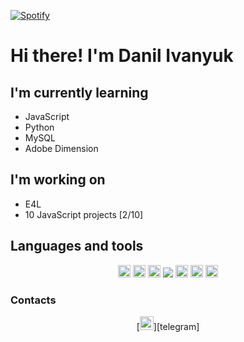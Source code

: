 [![Spotify](https://danilivanyuk.vercel.app/api/spotify)](https://open.spotify.com/user/danilivanyuk)

# Hi there! I'm Danil Ivanyuk


## I'm currently learning
- JavaScript
- Python
- MySQL
- Adobe Dimension

## I'm working on
- E4L
- 10 JavaScript projects [2/10]

## Languages and tools
<p align="center">
<img alt="danilivanyuk.com" height="20px" src="https://img.shields.io/badge/html-%23239120.svg?&style=flat-square&logo=html5&logoColor=white">
<img alt="danilivanyuk.com" height="20px" src="https://img.shields.io/badge/css-%23239120.svg?&style=flat-square&logo=css3&logoColor=white">
<img alt="danilivanyuk.com" height="20px" src="https://img.shields.io/badge/css3%20-%231572B6.svg?&style=for-the-badge&logo=css3&logoColor=white">
<img src="https://img.shields.io/badge/SASS%20-hotpink.svg?&style=for-the-badge&logo=SASS&logoColor=white"/>
<img alt="danilivanyuk.com" height="20px" src="https://img.shields.io/badge/javascript%20-%23323330.svg?&style=for-the-badge&logo=javascript&logoColor=%23F7DF1E">
<img alt="danilivanyuk.com" height="20px" src="https://img.shields.io/badge/python%20-%2314354C.svg?&style=for-the-badge&logo=python&logoColor=white">
<img alt="danilivanyuk.com" height="20px" src="https://img.shields.io/badge/django%20-%23092E20.svg?&style=for-the-badge&logo=django&logoColor=white">
</p>

### Contacts
<p align="center">
[<img alt="danilivanyuk.com" width="22px" src="https://cdn.jsdelivr.net/npm/simple-icons@v3/icons/telegram.svg">][telegram]
</p>


[telegram]: https://t.me/groovyD1
<!-- [website]: https://danilivanyuk.com/ -->


<!-- AQC5wljIKW-39TSfJQL2s4CI3g2VlbgVg6R5QDXRddzd_PiQJEQJi_SiFsWbCK3WO6GHuVRzvs4YW1GgUfhSATLkiktpSB30dYQh6tUUIAjldG27wIf-irI6kQBpcZI_A8I-baKgIY3cns7eA9uryHGjbUMMyA8Rpf6lXfqIuZBGCbQrB4IxQAHeGzL0a8YrlSW19qHDLO1sDlZcdhO3wQG_eqDDmiV1ERRSehyE3irLkMj-8e8


curl -X POST -H "Content-Type: application/x-www-form-urlencoded" -H "Authorization: Basic MmU2MjcyMTRiNDdjNDhhMWE0ZmMwZjZhOWNjMzRjZDQ6ODc0NjJjNWNmYmMzNGVhOGIyMDhjNGU5Y2RjZjg4NmY=" -d "grant_type=authorization_code&redirect_uri=http://localhost/callback/&code=AQC5wljIKW-39TSfJQL2s4CI3g2VlbgVg6R5QDXRddzd_PiQJEQJi_SiFsWbCK3WO6GHuVRzvs4YW1GgUfhSATLkiktpSB30dYQh6tUUIAjldG27wIf-irI6kQBpcZI_A8I-baKgIY3cns7eA9uryHGjbUMMyA8Rpf6lXfqIuZBGCbQrB4IxQAHeGzL0a8YrlSW19qHDLO1sDlZcdhO3wQG_eqDDmiV1ERRSehyE3irLkMj-8e8" https://accounts.spotify.com/api/token


AQC5Ta6Irz4Mw9cisTRD-7UEskSb-I-gv1yAxZ_eqWmXsdQCi_DxZVjRA9FR3eMwQaXbrojSiZnPdJCC8k6Ppo4f29uacM0wyiOkSxD7BtHUtpadjE7qCPNPDoBFsZk2qU0 -->